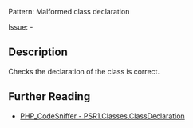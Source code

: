 Pattern: Malformed class declaration

Issue: -

## Description

Checks the declaration of the class is correct.

## Further Reading

* [PHP_CodeSniffer - PSR1.Classes.ClassDeclaration](https://github.com/PHPCSStandards/PHP_CodeSniffer/blob/master/src/Standards/PSR1/Sniffs/Classes/ClassDeclarationSniff.php)